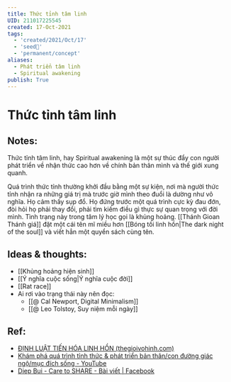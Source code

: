 ```yaml
---
title: Thức tỉnh tâm linh
UID: 211017225545
created: 17-Oct-2021
tags:
  - 'created/2021/Oct/17'
  - 'seed🥜'
  - 'permanent/concept'
aliases:
  - Phát triển tâm linh
  - Spiritual awakening
publish: True
---
```

# Thức tỉnh tâm linh

## Notes:
Thức tỉnh tâm linh, hay Spiritual awakening là một sự thúc đẩy con người phát triển về nhận thức cao hơn về chính bản thân mình và thế giới xung quanh.

Quá trình thức tỉnh thường khởi đầu bằng một sự kiện, nơi mà người thức tỉnh nhận ra những giá trị mà trước giờ mình theo đuổi là dường như vô nghĩa. Họ cảm thấy sụp đổ. Họ đứng trước một quá trình cực kỳ đau đớn, đòi hỏi họ phải thay đổi, phải tìm kiếm điều gì thực sự quan trọng với đời mình. Tình trạng này trong tâm lý học gọi là khủng hoảng. [[Thánh Gioan Thánh giá]] đặt một cái tên mĩ miều hơn [[Bóng tối linh hồn|The dark night of the soul]] và viết hẳn một quyển sách cùng tên.

## Ideas & thoughts:
- [[Khủng hoảng hiện sinh]]
- [[Ý nghĩa cuộc sống|Ý nghĩa cuộc đời]]
- [[Rat race]]
- Ai rơi vào trạng thái này nên đọc: 
	- [[@ Cal Newport, Digital Minimalism]]
	- [[@ Leo Tolstoy, Suy niệm mỗi ngày]]

## Ref:
- [ĐỊNH LUẬT TIẾN HÓA LINH HỒN (thegioivohinh.com)](http://thegioivohinh.com/diendan/showthread.php?459043-%C4%90%E1%BB%8ANH-LU%E1%BA%ACT-TI%E1%BA%BEN-H%C3%93A-LINH-H%E1%BB%92N)
- [Khám phá quá trình tỉnh thức & phát triển bản thân/con đường giác ngộ/mục đích sống - YouTube](https://www.youtube.com/watch?v=AnJJtOaVS5o)
- [Diep Bui - Care to SHARE - Bài viết | Facebook](https://www.facebook.com/diepbui1019/posts/351141562899269)